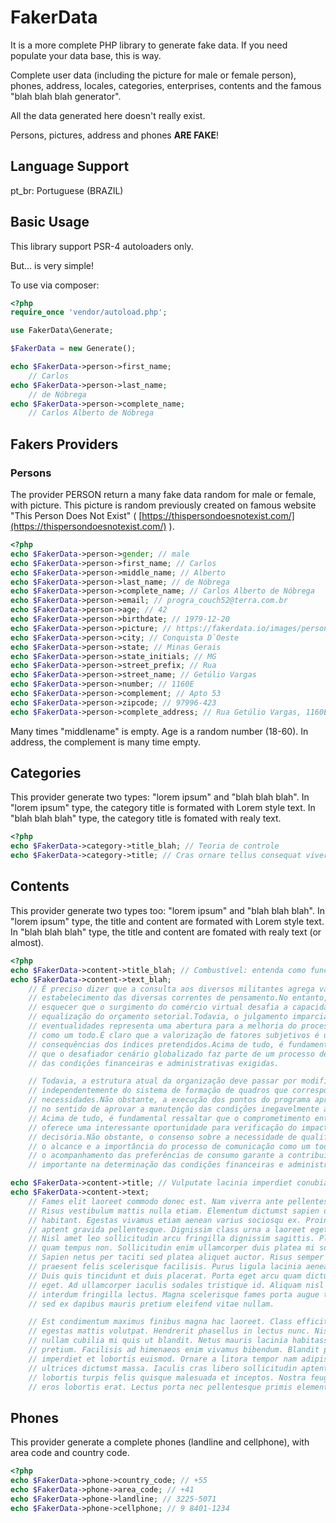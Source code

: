 # FakerData
It is a more complete PHP library to generate fake data. If you need populate your data base, this is way.

Complete user data (including the picture for male or female person), phones, address, locales, categories, enterprises, contents and the famous "blah blah blah generator".

All the data generated here doesn't really exist.

Persons, pictures, address and phones **ARE FAKE**!

## Language Support
pt_br: Portuguese (BRAZIL)

## Basic Usage

This library support PSR-4 autoloaders only.

But... is very simple!

To use via composer:
```php
<?php
require_once 'vendor/autoload.php';

use FakerData\Generate;

$FakerData = new Generate();

echo $FakerData->person->first_name;
    // Carlos
echo $FakerData->person->last_name;
    // de Nóbrega
echo $FakerData->person->complete_name;
    // Carlos Alberto de Nóbrega
```

## Fakers Providers
### Persons
The provider PERSON return a many fake data random for male or female, with picture.
This picture is random previously created on famous website "This Person Does Not Exist" ( [https://thispersondoesnotexist.com/](https://thispersondoesnotexist.com/) ).
```php
<?php
echo $FakerData->person->gender; // male
echo $FakerData->person->first_name; // Carlos
echo $FakerData->person->middle_name; // Alberto
echo $FakerData->person->last_name; // de Nóbrega
echo $FakerData->person->complete_name; // Carlos Alberto de Nóbrega
echo $FakerData->person->email; // progra_couch52@terra.com.br
echo $FakerData->person->age; // 42
echo $FakerData->person->birthdate; // 1979-12-20
echo $FakerData->person->picture; // https://fakerdata.io/images/person-pics/male/1666636504.jpg
echo $FakerData->person->city; // Conquista D`Oeste
echo $FakerData->person->state; // Minas Gerais
echo $FakerData->person->state_initials; // MG
echo $FakerData->person->street_prefix; // Rua
echo $FakerData->person->street_name; // Getúlio Vargas
echo $FakerData->person->number; // 1160E
echo $FakerData->person->complement; // Apto 53
echo $FakerData->person->zipcode; // 97996-423
echo $FakerData->person->complete_address; // Rua Getúlio Vargas, 1160E, Apto 53, CEP: 97996-423, Conquista D`Oeste - MG
```
Many times "middlename" is empty.
Age is a random number (18-60).
In address, the complement is many time empty.

## Categories
This provider generate two types: "lorem ipsum" and "blah blah blah".
In "lorem ipsum" type, the category title is formated with Lorem style text.
In "blah blah blah" type, the category title is fomated with realy text.
```php
<?php
echo $FakerData->category->title_blah; // Teoria de controle
echo $FakerData->category->title; // Cras ornare tellus consequat viverra
```

## Contents
This provider generate two types too: "lorem ipsum" and "blah blah blah".
In "lorem ipsum" type, the title and content are formated with Lorem style text.
In "blah blah blah" type, the title and content are fomated with realy text (or almost).
```php
<?php
echo $FakerData->content->title_blah; // Combustível: entenda como funciona e os usos para o setor!
echo $FakerData->content->text_blah;
    // É preciso dizer que a consulta aos diversos militantes agrega valor ao 
    // estabelecimento das diversas correntes de pensamento.No entanto, não podemos 
    // esquecer que o surgimento do comércio virtual desafia a capacidade de 
    // equalização do orçamento setorial.Todavia, o julgamento imparcial das 
    // eventualidades representa uma abertura para a melhoria do processo de comunicação 
    // como um todo.É claro que a valorização de fatores subjetivos é uma das 
    // consequências dos índices pretendidos.Acima de tudo, é fundamental ressaltar 
    // que o desafiador cenário globalizado faz parte de um processo de gerenciamento 
    // das condições financeiras e administrativas exigidas.

    // Todavia, a estrutura atual da organização deve passar por modificações 
    // independentemente do sistema de formação de quadros que corresponde às 
    // necessidades.Não obstante, a execução dos pontos do programa apresenta tendências 
    // no sentido de aprovar a manutenção das condições inegavelmente apropriadas.
    // Acima de tudo, é fundamental ressaltar que o comprometimento entre as equipes 
    // oferece uma interessante oportunidade para verificação do impacto na agilidade 
    // decisória.Não obstante, o consenso sobre a necessidade de qualificação estende 
    // o alcance e a importância do processo de comunicação como um todo.Neste sentido, 
    // o acompanhamento das preferências de consumo garante a contribuição de um grupo 
    // importante na determinação das condições financeiras e administrativas exigidas.

echo $FakerData->content->title; // Vulputate lacinia imperdiet conubia consectetur dapibus ac ut vel velit
echo $FakerData->content->text;
    // Fames elit laoreet commodo donec est. Nam viverra ante pellentesque adipiscing nisi. 
    // Risus vestibulum mattis nulla etiam. Elementum dictumst sapien dictumst taciti 
    // habitant. Egestas vivamus etiam aenean varius sociosqu ex. Proin erat curae molestie 
    // aptent gravida pellentesque. Dignissim class urna a laoreet eget sem imperdiet posuere. 
    // Nisl amet leo sollicitudin arcu fringilla dignissim sagittis. Platea cubilia 
    // quam tempus non. Sollicitudin enim ullamcorper duis platea mi sociosqu. 
    // Sapien netus per taciti sed platea aliquet auctor. Risus semper feugiat morbi hac 
    // praesent felis scelerisque facilisis. Purus ligula lacinia aenean consequat curae curae. 
    // Duis quis tincidunt et duis placerat. Porta eget arcu quam dictumst mattis risus 
    // eget. Ad ullamcorper iaculis sodales tristique id. Aliquam nisl laoreet nulla 
    // interdum fringilla lectus. Magna scelerisque fames porta augue taciti. Aenean 
    // sed ex dapibus mauris pretium eleifend vitae nullam.

    // Est condimentum maximus finibus magna hac laoreet. Class efficitur tristique 
    // egestas mattis volutpat. Hendrerit phasellus in lectus nunc. Nisi himenaeos 
    // nullam cubilia mi quis ut blandit. Netus mauris lacinia habitasse conubia habitasse 
    // pretium. Facilisis ad himenaeos enim vivamus bibendum. Blandit purus commodo maximus 
    // imperdiet et lobortis euismod. Ornare a litora tempor nam adipiscing sagittis 
    // ultrices dictumst massa. Iaculis cras libero sollicitudin aptent nibh pharetra. Eget 
    // lobortis turpis felis quisque malesuada et inceptos. Nostra feugiat aliquet iaculis 
    // eros lobortis erat. Lectus porta nec pellentesque primis elementum nam egestas. 
```

## Phones
This provider generate a complete phones (landline and cellphone), with area code and country code.
```php
<?php
echo $FakerData->phone->country_code; // +55
echo $FakerData->phone->area_code; // +41
echo $FakerData->phone->landline; // 3225-5071
echo $FakerData->phone->cellphone; // 9 8401-1234
```